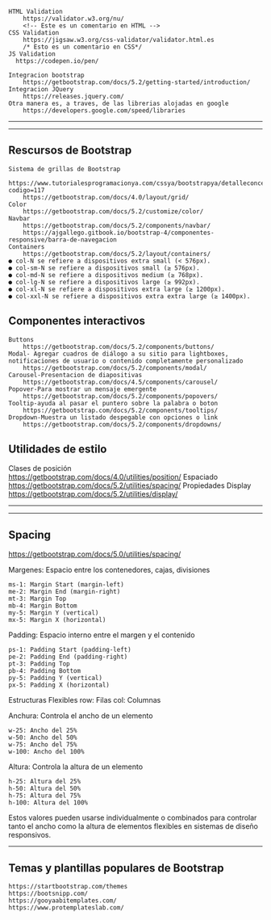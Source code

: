 
    HTML Validation  
        https://validator.w3.org/nu/
        <!-- Este es un comentario en HTML -->
    CSS Validation  
        https://jigsaw.w3.org/css-validator/validator.html.es
        /* Esto es un comentario en CSS*/
    JS Validation  
      https://codepen.io/pen/

    Integracion bootstrap  
        https://getbootstrap.com/docs/5.2/getting-started/introduction/
    Integracion JQuery  
        https://releases.jquery.com/
    Otra manera es, a traves, de las librerias alojadas en google  
        https://developers.google.com/speed/libraries

---------------------------------------------------------------------------------------------------------------------------
---------------------------------------------------------------------------------------------------------------------------

## Rescursos de Bootstrap
    Sistema de grillas de Bootstrap  
        https://www.tutorialesprogramacionya.com/cssya/bootstrapya/detalleconcepto.php?codigo=117
        https://getbootstrap.com/docs/4.0/layout/grid/
    Color  
        https://getbootstrap.com/docs/5.2/customize/color/
    Navbar  
        https://getbootstrap.com/docs/5.2/components/navbar/
        https://ajgallego.gitbook.io/bootstrap-4/componentes-responsive/barra-de-navegacion
    Containers  
        https://getbootstrap.com/docs/5.2/layout/containers/  
    ● col-N se refiere a dispositivos extra small (< 576px).
    ● col-sm-N se refiere a dispositivos small (≥ 576px).
    ● col-md-N se refiere a dispositivos medium (≥ 768px).
    ● col-lg-N se refiere a dispositivos large (≥ 992px).
    ● col-xl-N se refiere a dispositivos extra large (≥ 1200px).
    ● col-xxl-N se refiere a dispositivos extra extra large (≥ 1400px).


## Componentes interactivos
    Buttons  
        https://getbootstrap.com/docs/5.2/components/buttons/
    Modal- Agregar cuadros de diálogo a su sitio para lightboxes, notificaciones de usuario o contenido completamente personalizado  
        https://getbootstrap.com/docs/5.2/components/modal/
    Carousel-Presentacion de diapositivas  
        https://getbootstrap.com/docs/4.5/components/carousel/
    Popover-Para mostrar un mensaje emergente  
        https://getbootstrap.com/docs/5.2/components/popovers/
    Tooltip-ayuda al pasar el puntero sobre la palabra o boton  
        https://getbootstrap.com/docs/5.2/components/tooltips/
    Dropdown-Muestra un listado despegable con opciones o link  
        https://getbootstrap.com/docs/5.2/components/dropdowns/

## Utilidades de estilo
Clases de posición  
    https://getbootstrap.com/docs/4.0/utilities/position/
Espaciado  
    https://getbootstrap.com/docs/5.2/utilities/spacing/
Propiedades Display  
    https://getbootstrap.com/docs/5.2/utilities/display/

---------------------------------------------------------------------------------------------------------------------------
---------------------------------------------------------------------------------------------------------------------------
## Spacing
https://getbootstrap.com/docs/5.0/utilities/spacing/

Margenes: Espacio entre los contenedores, cajas, divisiones

    ms-1: Margin Start (margin-left)
    me-2: Margin End (margin-right)
    mt-3: Margin Top
    mb-4: Margin Bottom
    my-5: Margin Y (vertical)
    mx-5: Margin X (horizontal)

Padding: Espacio interno entre el margen y el contenido

    ps-1: Padding Start (padding-left)
    pe-2: Padding End (padding-right)
    pt-3: Padding Top
    pb-4: Padding Bottom
    py-5: Padding Y (vertical)
    px-5: Padding X (horizontal)

Estructuras Flexibles
    row: Filas
    col: Columnas

Anchura: Controla el ancho de un elemento

    w-25: Ancho del 25%
    w-50: Ancho del 50%
    w-75: Ancho del 75%
    w-100: Ancho del 100%

Altura: Controla la altura de un elemento

    h-25: Altura del 25%
    h-50: Altura del 50%
    h-75: Altura del 75%
    h-100: Altura del 100%

Estos valores pueden usarse individualmente o combinados para controlar tanto el ancho como la altura de elementos flexibles en sistemas de diseño responsivos. 


---------------------------------------------------------------------------------------------------------------------------


## Temas y plantillas populares de Bootstrap
    https://startbootstrap.com/themes
    https://bootsnipp.com/
    https://gooyaabitemplates.com/
    https://www.protemplateslab.com/
    
